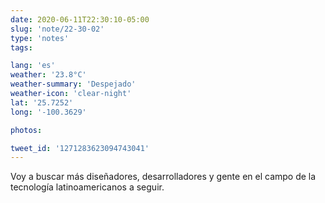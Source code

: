 ```yaml
---
date: 2020-06-11T22:30:10-05:00
slug: 'note/22-30-02'
type: 'notes'
tags:

lang: 'es'
weather: '23.8°C'
weather-summary: 'Despejado'
weather-icon: 'clear-night'
lat: '25.7252'
long: '-100.3629'

photos:

tweet_id: '1271283623094743041'
---
```

Voy a buscar más diseñadores, desarrolladores y gente en el campo de la tecnología latinoamericanos a seguir. 
